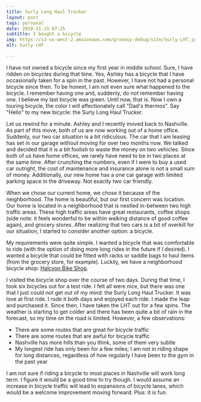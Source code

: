 ```yaml
---
title: Surly Long Haul Trucker
layout: post
tags: personal
date: 2018-11-15 07:25
subtitle: I bought a bicycle
img: https://s3-us-west-2.amazonaws.com/groomsy-debug/site/Surly-LHT.jpg
alt: Surly LHT

---
```

I have not owned a bicycle since my first year in middle school. Sure, I have ridden on bicycles during that time. Yes, Ashley has a bicycle that I have occasionally taken for a spin in the past. However, I have not had a personal bicycle since then. To be honest, I am not even sure what happened to the bicycle. I remember having one and, suddenly, do not remember having one. I believe my last bicycle was green. Until now, that is. Now I own a touring bicycle, the color I will affectionately call "Dad's thermos". Say "Hello" to my new bicycle: the Surly Long Haul Trucker.

Let us rewind for a minute. Ashley and I recently moved back to Nashville. As part of this move, both of us are now working out of a home office. Suddenly, our two car situation is a bit ridiculous. The car that I am leasing has set in our garage without moving for over two months now. We talked and decided that it is a bit foolish to waste the money on two vehicles. Since both of us have home offices, we rarely have need to be in two places at the same time. After crunching the numbers, even if I were to buy a used car outright, the cost of maintenance and insurance alone is not a small sum of money. Additionally, our new home has a one car garage with limited parking space in the driveway. Not exactly two car friendly.

When we chose our current home, we chose it because of the neighborhood. The home is beautiful, but our first concern was location. Our home is located in a neighborhood that is nestled in-between two high traffic areas. These high traffic areas have great restaurants, coffee shops (side note: it feels wonderful to be within walking distance of good coffee again), and grocery stores. After realizing that two cars is a bit of overkill for our situation, I started to consider another option: a bicycle.

My requirements were quite simple. I wanted a bicycle that was comfortable to ride (with the option of doing more long rides in the future if I desired). I wanted a bicycle that could be fitted with racks or saddle bags to haul items (from the grocery store, for example). Luckily, we have a neighborhood bicycle shop: [Halcyon Bike Shop](http://halcyonbike.com).

I visited the bicycle shop over the course of two days. During that time, I took six bicycles out for a test ride. I felt all were nice, but there was one that I just could not get out of my mind: the Surly Long Haul Trucker. It was love at first ride. I rode it both days and enjoyed each ride. I made the leap and purchased it. Since then, I have taken the LHT out for a few spins. The weather is starting to get colder and there has been quite a bit of rain in the forecast, so my time on the road is limited. However, a few observations:

* There are some routes that are great for bicycle traffic
* There are some routes that are awful for bicycle traffic
* Nashville has more hills than you think, some of them very subtle
* My longest ride has only been for a few miles; I am not in riding shape for long distances, regardless of how regularly I have been to the gym in the past year

I am not sure if riding a bicycle to most places in Nashville will work long term. I figure it would be a good time to try though. I would assume an increase in bicycle traffic will lead to expansions of bicycle lanes, which would be a welcome improvement moving forward. Plus: it is fun.